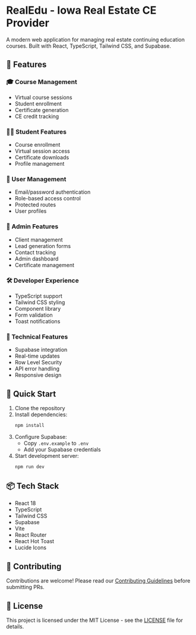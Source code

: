 # RealEdu - Iowa Real Estate CE Provider

A modern web application for managing real estate continuing education courses. Built with React, TypeScript, Tailwind CSS, and Supabase.

## 🌟 Features

### 🎓 Course Management
- Virtual course sessions
- Student enrollment
- Certificate generation
- CE credit tracking

### 👨‍🎓 Student Features
- Course enrollment
- Virtual session access
- Certificate downloads
- Profile management

### 🔐 User Management
- Email/password authentication
- Role-based access control
- Protected routes
- User profiles

### 💼 Admin Features
- Client management
- Lead generation forms
- Contact tracking
- Admin dashboard
- Certificate management

### 🛠️ Developer Experience
- TypeScript support
- Tailwind CSS styling
- Component library
- Form validation
- Toast notifications

### 🔧 Technical Features
- Supabase integration
- Real-time updates
- Row Level Security
- API error handling
- Responsive design

## 🚀 Quick Start

1. Clone the repository
2. Install dependencies:
   ```bash
   npm install
   ```
3. Configure Supabase:
   - Copy `.env.example` to `.env`
   - Add your Supabase credentials
4. Start development server:
   ```bash
   npm run dev
   ```

## 📦 Tech Stack

- React 18
- TypeScript
- Tailwind CSS
- Supabase
- Vite
- React Router
- React Hot Toast
- Lucide Icons

## 🤝 Contributing

Contributions are welcome! Please read our [Contributing Guidelines](CONTRIBUTING.md) before submitting PRs.

## 📝 License

This project is licensed under the MIT License - see the [LICENSE](LICENSE) file for details.